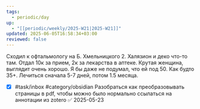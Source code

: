 ```yaml
---
tags:
  - periodic/day
up:
  - "[[periodic/weekly/2025-W21|2025-W21]]"
updated: 2025-06-05T16:58:34+03:00
reviewed: false
---
```


Сходил к офтальмологу на Б. Хмельницкого 2. Халязион и деко что-то там. Отдал 10к за прием, 2к за лекарства в аптеке. Крутая женщина, выглядит очень хорошо. Я бы даже не подумал, что ей под 50. Как будто 35+. Лечиться сначала 5-7 дней, потом 1.5 месяца.

- [x] #task/inbox #category/obsidian Разобраться как преобразовывать страницы в pdf, чтобы можно было нормально ссылаться на аннотации из zotero ✅ 2025-05-23

